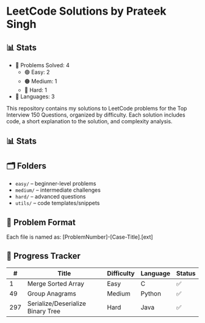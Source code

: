 # LeetCode Solutions by Prateek Singh

## 📊 Stats
- 🔢 Problems Solved: 4
  - 🟢 Easy: 2
  - 🟠 Medium: 1
  - 🔴 Hard: 1
- 🧩 Languages: 3


This repository contains my solutions to LeetCode problems for the Top Interview 150 Questions, organized by difficulty. Each solution includes code, a short explanation to the solution, and complexity analysis.

## 📊 Stats

## 🗂️ Folders
- `easy/` – beginner-level problems
- `medium/` – intermediate challenges
- `hard/` – advanced questions
- `utils/` – code templates/snippets

## 🧾 Problem Format

Each file is named as:
[ProblemNumber]-[Case-Title].[ext]

## 📅 Progress Tracker
| # | Title | Difficulty | Language | Status |
|---|-------|------------|----------|--------|
| 1 | Merge Sorted Array | Easy | C | ✅ |
| 49 | Group Anagrams | Medium | Python | ✅ |
| 297 | Serialize/Deserialize Binary Tree | Hard | Java | ✅ |
